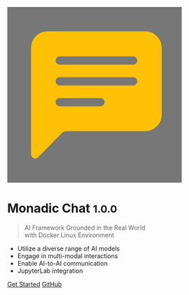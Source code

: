 ![](https://raw.githubusercontent.com/yohasebe/monadic-chat/refs/heads/main/docs/assets/images/favicon/favicon.png ':size=100 :style=border-radius: 20%;')

# <b>Monadic Chat</b> <small><b>1.0.0</b></small>

> AI Framework Grounded in the Real World<br />with Docker Linux Environment

- Utilize a diverse range of AI models
- Engage in multi-modal interactions
- Enable AI-to-AI communication
- JupyterLab integration

[Get Started](#monadic-chat)
[GitHub](https://github.com/yohasebe/monadic-chat/)

